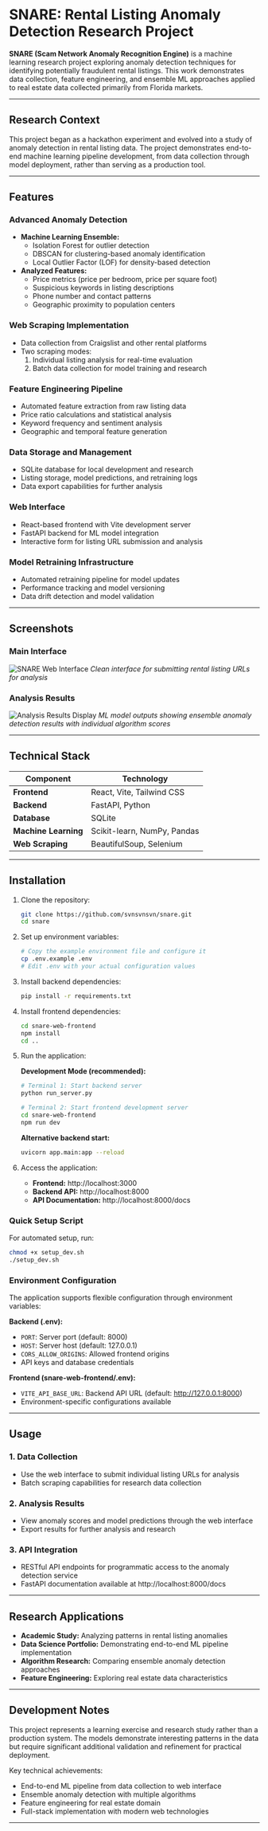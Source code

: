 # SNARE: Rental Listing Anomaly Detection Research Project

**SNARE (Scam Network Anomaly Recognition Engine)** is a machine learning research project exploring anomaly detection techniques for identifying potentially fraudulent rental listings. This work demonstrates data collection, feature engineering, and ensemble ML approaches applied to real estate data collected primarily from Florida markets.

---

## Research Context

This project began as a hackathon experiment and evolved into a study of anomaly detection in rental listing data. The project demonstrates end-to-end machine learning pipeline development, from data collection through model deployment, rather than serving as a production tool.

---

## Features

### Advanced Anomaly Detection
- **Machine Learning Ensemble:**
  - Isolation Forest for outlier detection
  - DBSCAN for clustering-based anomaly identification  
  - Local Outlier Factor (LOF) for density-based detection
- **Analyzed Features:**
  - Price metrics (price per bedroom, price per square foot)
  - Suspicious keywords in listing descriptions
  - Phone number and contact patterns
  - Geographic proximity to population centers

### Web Scraping Implementation
- Data collection from Craigslist and other rental platforms
- Two scraping modes:
  1. Individual listing analysis for real-time evaluation
  2. Batch data collection for model training and research

### Feature Engineering Pipeline
- Automated feature extraction from raw listing data
- Price ratio calculations and statistical analysis
- Keyword frequency and sentiment analysis
- Geographic and temporal feature generation

### Data Storage and Management
- SQLite database for local development and research
- Listing storage, model predictions, and retraining logs
- Data export capabilities for further analysis

### Web Interface
- React-based frontend with Vite development server
- FastAPI backend for ML model integration
- Interactive form for listing URL submission and analysis

### Model Retraining Infrastructure
- Automated retraining pipeline for model updates
- Performance tracking and model versioning
- Data drift detection and model validation

---

## Screenshots

### Main Interface
![SNARE Web Interface](snare-web-frontend/public/screenshots/main-interface.png)
*Clean interface for submitting rental listing URLs for analysis*

### Analysis Results
![Analysis Results Display](snare-web-frontend/public/screenshots/analysis-results.png)
*ML model outputs showing ensemble anomaly detection results with individual algorithm scores*

---

## Technical Stack

| Component         | Technology                     |
|-------------------|--------------------------------|
| **Frontend**      | React, Vite, Tailwind CSS     |
| **Backend**       | FastAPI, Python               |
| **Database**      | SQLite                         |
| **Machine Learning** | Scikit-learn, NumPy, Pandas   |
| **Web Scraping**  | BeautifulSoup, Selenium        |

---

## Installation

1. Clone the repository:
   ```bash
   git clone https://github.com/svnsvnsvn/snare.git
   cd snare
   ```

2. Set up environment variables:
   ```bash
   # Copy the example environment file and configure it
   cp .env.example .env
   # Edit .env with your actual configuration values
   ```

3. Install backend dependencies:
   ```bash
   pip install -r requirements.txt
   ```

4. Install frontend dependencies:
   ```bash
   cd snare-web-frontend
   npm install
   cd ..
   ```

5. Run the application:

   **Development Mode (recommended):**
   ```bash
   # Terminal 1: Start backend server
   python run_server.py
   
   # Terminal 2: Start frontend development server
   cd snare-web-frontend
   npm run dev
   ```

   **Alternative backend start:**
   ```bash
   uvicorn app.main:app --reload
   ```

6. Access the application:
   - **Frontend:** http://localhost:3000
   - **Backend API:** http://localhost:8000
   - **API Documentation:** http://localhost:8000/docs

### Quick Setup Script
For automated setup, run:
```bash
chmod +x setup_dev.sh
./setup_dev.sh
```

### Environment Configuration

The application supports flexible configuration through environment variables:

**Backend (.env):**
- `PORT`: Server port (default: 8000)
- `HOST`: Server host (default: 127.0.0.1)
- `CORS_ALLOW_ORIGINS`: Allowed frontend origins
- API keys and database credentials

**Frontend (snare-web-frontend/.env):**
- `VITE_API_BASE_URL`: Backend API URL (default: http://127.0.0.1:8000)
- Environment-specific configurations available

---

## Usage

### 1. Data Collection
- Use the web interface to submit individual listing URLs for analysis
- Batch scraping capabilities for research data collection

### 2. Analysis Results
- View anomaly scores and model predictions through the web interface
- Export results for further analysis and research

### 3. API Integration
- RESTful API endpoints for programmatic access to the anomaly detection service
- FastAPI documentation available at http://localhost:8000/docs

---

## Research Applications

- **Academic Study:** Analyzing patterns in rental listing anomalies
- **Data Science Portfolio:** Demonstrating end-to-end ML pipeline implementation  
- **Algorithm Research:** Comparing ensemble anomaly detection approaches
- **Feature Engineering:** Exploring real estate data characteristics

---

## Development Notes

This project represents a learning exercise and research study rather than a production system. The models demonstrate interesting patterns in the data but require significant additional validation and refinement for practical deployment.

Key technical achievements:
- End-to-end ML pipeline from data collection to web interface
- Ensemble anomaly detection with multiple algorithms
- Feature engineering for real estate domain
- Full-stack implementation with modern web technologies

---

